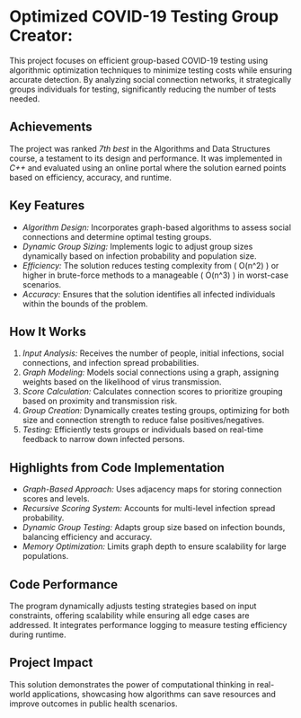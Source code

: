 # Optimized COVID-19 Testing Group Creator:

This project focuses on efficient group-based COVID-19 testing using algorithmic optimization techniques to minimize testing costs while ensuring accurate detection. By analyzing social connection networks, it strategically groups individuals for testing, significantly reducing the number of tests needed.  

## Achievements  
The project was ranked *7th best* in the Algorithms and Data Structures course, a testament to its design and performance. It was implemented in *C++* and evaluated using an online portal where the solution earned points based on efficiency, accuracy, and runtime.  

## Key Features  
- *Algorithm Design:* Incorporates graph-based algorithms to assess social connections and determine optimal testing groups.  
- *Dynamic Group Sizing:* Implements logic to adjust group sizes dynamically based on infection probability and population size.  
- *Efficiency:* The solution reduces testing complexity from \( O(n^2) \) or higher in brute-force methods to a manageable \( O(n^3) \) in worst-case scenarios.  
- *Accuracy:* Ensures that the solution identifies all infected individuals within the bounds of the problem.  

## How It Works  
1. *Input Analysis:* Receives the number of people, initial infections, social connections, and infection spread probabilities.  
2. *Graph Modeling:* Models social connections using a graph, assigning weights based on the likelihood of virus transmission.  
3. *Score Calculation:* Calculates connection scores to prioritize grouping based on proximity and transmission risk.  
4. *Group Creation:* Dynamically creates testing groups, optimizing for both size and connection strength to reduce false positives/negatives.  
5. *Testing:* Efficiently tests groups or individuals based on real-time feedback to narrow down infected persons.  

## Highlights from Code Implementation  
- *Graph-Based Approach:* Uses adjacency maps for storing connection scores and levels.  
- *Recursive Scoring System:* Accounts for multi-level infection spread probability.  
- *Dynamic Group Testing:* Adapts group size based on infection bounds, balancing efficiency and accuracy.  
- *Memory Optimization:* Limits graph depth to ensure scalability for large populations.  

## Code Performance  
The program dynamically adjusts testing strategies based on input constraints, offering scalability while ensuring all edge cases are addressed. It integrates performance logging to measure testing efficiency during runtime.  

## Project Impact  
This solution demonstrates the power of computational thinking in real-world applications, showcasing how algorithms can save resources and improve outcomes in public health scenarios.
